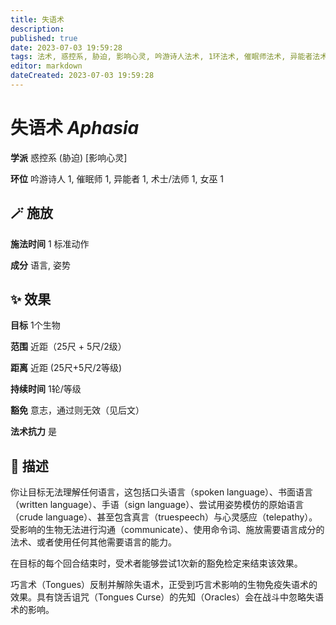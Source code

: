 ```yaml
---
title: 失语术
description: 
published: true
date: 2023-07-03 19:59:28
tags: 法术, 惑控系, 胁迫, 影响心灵, 吟游诗人法术, 1环法术, 催眠师法术, 异能者法术, 术士/法师法术, 女巫法术
editor: markdown
dateCreated: 2023-07-03 19:59:28
---
```


# **失语术** *Aphasia*

**学派** 惑控系 (胁迫) \[影响心灵\] 

**环位** 吟游诗人 1, 催眠师 1, 异能者 1, 术士/法师 1, 女巫 1

## 🪄 施放

**施法时间** 1 标准动作

**成分** 语言, 姿势

## ✨ 效果 

**目标** 1个生物 

**范围** 近距（25尺 + 5尺/2级）

**距离** 近距 (25尺+5尺/2等级)  

**持续时间** 1轮/等级 

**豁免** 意志，通过则无效（见后文）

**法术抗力** 是

## 📖 描述

你让目标无法理解任何语言，这包括口头语言（spoken language）、书面语言（written language）、手语（sign language）、尝试用姿势模仿的原始语言（crude language）、甚至包含真言（truespeech）与心灵感应（telepathy）。受影响的生物无法进行沟通（communicate）、使用命令词、施放需要语言成分的法术、或者使用任何其他需要语言的能力。

在目标的每个回合结束时，受术者能够尝试1次新的豁免检定来结束该效果。

巧言术（Tongues）反制并解除失语术，正受到巧言术影响的生物免疫失语术的效果。具有饶舌诅咒（Tongues Curse）的先知（Oracles）会在战斗中忽略失语术的影响。
    
